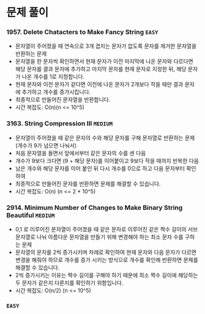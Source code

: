 # 문제 풀이

### 1957. Delete Chatacters to Make Fancy String ```EASY```
- 문자열이 주어졌을 때 연속으로 3개 겹치는 문자가 없도록 문자를 제거한 문자열을 반환하는 문제
- 문자열을 한 문자씩 확인하면서 현재 문자가 이전 마지막에 나온 문자와 다르다면 해당 문자를 결과 문자에 추가하고 마지막 문자를 현재 문자로 지정한 뒤, 해당 문자가 나온 개수를 1로 지정합니다.
- 현재 문자와 이전 문자가 같다면 이전에 나온 문자가 2개보다 작을 때만 결과 문자에 추가하고 개수를 증가시킵니다.
- 최종적으로 만들어진 문자열을 반환합니다.
- 시간 복잡도: O(n)(n <= 10^5)

### 3163. String Compression III ```MEDIUM```
- 문자열이 주어졌을 때 같은 문자의 수와 해당 문자를 구해 문자열로 반환하는 문제 (개수가 9가 넘으면 나눠서)
- 처음 문자열을 돌면서 앞에서부터 같은 문자의 수를 센 다음
- 개수가 9보다 크다면 (9 + 해당 문자)를 이어붙이고 9보다 작을 때까지 반복한 다음
- 남은 개수와 해당 문자를 이어 붙인 뒤 다시 개수를 0으로 하고 다음 문자부터 확인하여
- 최종적으로 만들어진 문자를 반환하면 문제를 해결할 수 있습니다.
- 시간 복잡도: O(n) (n <= 2 * 10^5)

### 2914. Minimum Number of Changes to Make Binary String Beautiful ```MEDIUM```
- 0,1 로 이루어진 문자열이 주어졌을 때 같은 문자로 이루어진 같은 짝수 길이의 서브 문자열로 나눠 아름다운 문자열을 만들기 위해 변경해야 하는 최소 문자 수를 구하는 문제
- 문자열의 문자를 2씩 증가시키며 차례로 확인하여 현재 문자와 다음 문자가 다르면 변경을 해줘야 하므로 개수를 증가 시키는 방식으로 개수를 확인해 반환하면 문제를 해결할 수 있습니다.
- 2씩 증가시키는 이유는 짝수 길이를 구해야 하기 때문에 최소 짝수 길이에 해당하는 두 문자가 같은지 다른지를 확인하기 위함입니다.
- 시간 복잡도: O(n/2) (n <= 10^5)

### ```EASY```


